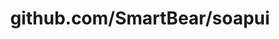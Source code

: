 ---
layout: post
title: github.com/SmartBear/soapui
categories: link
tags: [انگلیسی, گیت‌هاب, برنامه‌نویسی]
---